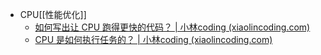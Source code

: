 - CPU[[性能优化]]
	- [如何写出让 CPU 跑得更快的代码？ | 小林coding (xiaolincoding.com)](https://www.xiaolincoding.com/os/1_hardware/how_to_make_cpu_run_faster.html)
	- [CPU 是如何执行任务的？ | 小林coding (xiaolincoding.com)](https://www.xiaolincoding.com/os/1_hardware/how_cpu_deal_task.html#cpu-%E5%A6%82%E4%BD%95%E8%AF%BB%E5%86%99%E6%95%B0%E6%8D%AE%E7%9A%84)